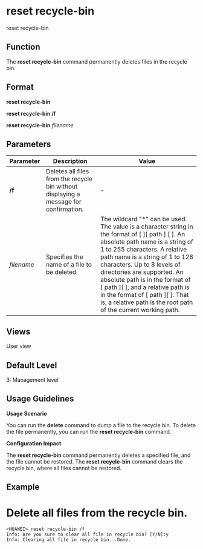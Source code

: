 reset recycle-bin
=================

reset recycle-bin

Function
--------



The **reset recycle-bin** command permanently deletes files in the recycle bin.




Format
------

**reset recycle-bin**

**reset recycle-bin /f**

**reset recycle-bin** *filename*


Parameters
----------

| Parameter | Description | Value |
| --- | --- | --- |
| **/f** | Deletes all files from the recycle bin without displaying a message for confirmation. | - |
| *filename* | Specifies the name of a file to be deleted. | The wildcard "\*" can be used. The value is a character string in the format of [ <drive> ][ path ] [ <file-name> ]. An absolute path name is a string of 1 to 255 characters. A relative path name is a string of 1 to 128 characters. Up to 8 levels of directories are supported.  An absolute path is in the format of <drive> [ path ][ <file-name> ], and a relative path is in the format of [ path ][ <file-name> ]. That is, a relative path is the root path of the current working path. |



Views
-----

User view


Default Level
-------------

3: Management level


Usage Guidelines
----------------

**Usage Scenario**

You can run the **delete** command to dump a file to the recycle bin. To delete the file permanently, you can run the **reset recycle-bin** command.

**Configuration Impact**

The **reset recycle-bin** command permanently deletes a specified file, and the file cannot be restored. The **reset recycle-bin** command clears the recycle bin, where all files cannot be restored.


Example
-------

# Delete all files from the recycle bin.
```
<HUAWEI> reset recycle-bin /f
Info: Are you sure to clear all file in recycle bin? [Y/N]:y
Info: Clearing all file in recycle bin...Done.

```